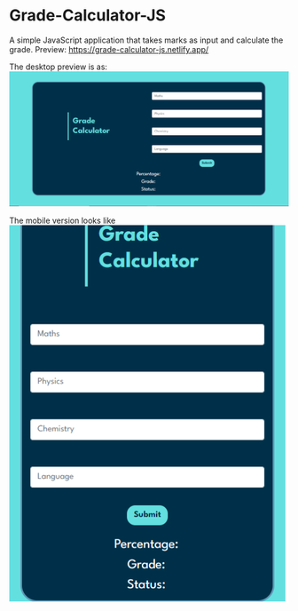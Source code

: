 # Grade-Calculator-JS
A simple JavaScript application that takes marks as input and calculate the grade.
Preview: https://grade-calculator-js.netlify.app/

The desktop preview is as:
![screenshot](https://github.com/sidramwaseem/Grade-Calculator-JS/blob/main/images/preview-img.png?raw=true)


The mobile version looks like<br>
![screenshot](https://github.com/sidramwaseem/Grade-Calculator-JS/blob/main/images/mobile-preview.png?raw=true)
